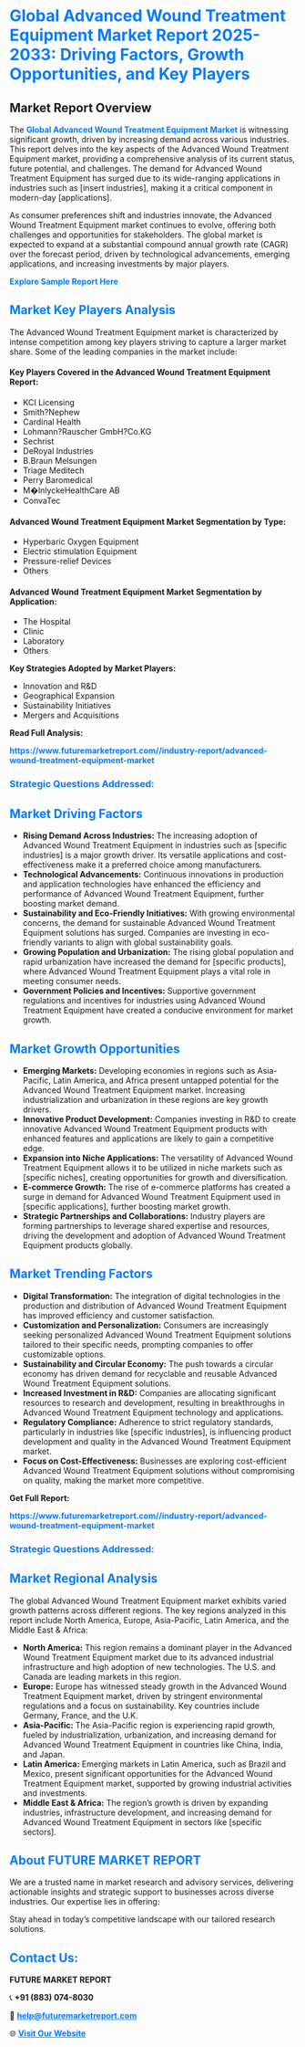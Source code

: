 <h1 style="color: #007BFF;">Global Advanced Wound Treatment Equipment Market Report 2025-2033: Driving Factors, Growth Opportunities, and Key Players</h1>

<section id="overview">
<h2>Market Report Overview</h2>
<p>The <a href="https://www.futuremarketreport.com//industry-report/advanced-wound-treatment-equipment-market" style="color: #007BFF; text-decoration: none;"><strong>Global Advanced Wound Treatment Equipment Market</strong></a> is witnessing significant growth, driven by increasing demand across various industries. This report delves into the key aspects of the Advanced Wound Treatment Equipment market, providing a comprehensive analysis of its current status, future potential, and challenges. The demand for Advanced Wound Treatment Equipment has surged due to its wide-ranging applications in industries such as [insert industries], making it a critical component in modern-day [applications].</p>
<p>As consumer preferences shift and industries innovate, the Advanced Wound Treatment Equipment market continues to evolve, offering both challenges and opportunities for stakeholders. The global market is expected to expand at a substantial compound annual growth rate (CAGR) over the forecast period, driven by technological advancements, emerging applications, and increasing investments by major players.</p>
</section>

<section id="overview">
<p><a href="https://www.futuremarketreport.com//request-sample/reportId=79197" style="color: #007BFF; text-decoration: none;"><strong>Explore Sample Report Here</strong></a></p>
</section>

<section id="key-players">
<h2 style="color: #007BFF;">Market Key Players Analysis</h2>
<p>The Advanced Wound Treatment Equipment market is characterized by intense competition among key players striving to capture a larger market share. Some of the leading companies in the market include:</p>
<h4>Key Players Covered in the Advanced Wound Treatment Equipment Report:</h4>
<ul><li>KCI Licensing</li><li>Smith?Nephew</li><li>Cardinal Health</li><li>Lohmann?Rauscher GmbH?Co.KG</li><li>Sechrist</li><li>DeRoyal Industries</li><li>B.Braun Melsungen</li><li>Triage Meditech</li><li>Perry Baromedical</li><li>M�lnlyckeHealthCare AB</li><li>ConvaTec</li></ul>
<h4>Advanced Wound Treatment Equipment Market Segmentation by Type:</h4>
<ul><li>Hyperbaric Oxygen Equipment</li><li>Electric stimulation Equipment</li><li>Pressure-relief Devices</li><li>Others</li></ul>

<h4>Advanced Wound Treatment Equipment Market Segmentation by Application:</h4>
<ul><li>The Hospital</li><li>Clinic</li><li>Laboratory</li><li>Others</li></ul>
<p><strong>Key Strategies Adopted by Market Players:</strong></p>
<ul>
<li>Innovation and R&D</li>
<li>Geographical Expansion</li>
<li>Sustainability Initiatives</li>
<li>Mergers and Acquisitions</li>
</ul>
</section>

<section>
<p><strong>Read Full Analysis: </strong></p><a href="https://www.futuremarketreport.com//industry-report/advanced-wound-treatment-equipment-market" style="color: #007BFF; text-decoration: none;"><strong>https://www.futuremarketreport.com//industry-report/advanced-wound-treatment-equipment-market</strong></a>
<h3 style="color: #007BFF;">Strategic Questions Addressed:</h3>
</section>

<section id="driving-factors">
<h2 style="color: #007BFF;">Market Driving Factors</h2>
<ul>
<li><strong>Rising Demand Across Industries:</strong> The increasing adoption of Advanced Wound Treatment Equipment in industries such as [specific industries] is a major growth driver. Its versatile applications and cost-effectiveness make it a preferred choice among manufacturers.</li>
<li><strong>Technological Advancements:</strong> Continuous innovations in production and application technologies have enhanced the efficiency and performance of Advanced Wound Treatment Equipment, further boosting market demand.</li>
<li><strong>Sustainability and Eco-Friendly Initiatives:</strong> With growing environmental concerns, the demand for sustainable Advanced Wound Treatment Equipment solutions has surged. Companies are investing in eco-friendly variants to align with global sustainability goals.</li>
<li><strong>Growing Population and Urbanization:</strong> The rising global population and rapid urbanization have increased the demand for [specific products], where Advanced Wound Treatment Equipment plays a vital role in meeting consumer needs.</li>
<li><strong>Government Policies and Incentives:</strong> Supportive government regulations and incentives for industries using Advanced Wound Treatment Equipment have created a conducive environment for market growth.</li>
</ul>
</section>

<section id="growth-opportunities">
<h2 style="color: #007BFF;">Market Growth Opportunities</h2>
<ul>
<li><strong>Emerging Markets:</strong> Developing economies in regions such as Asia-Pacific, Latin America, and Africa present untapped potential for the Advanced Wound Treatment Equipment market. Increasing industrialization and urbanization in these regions are key growth drivers.</li>
<li><strong>Innovative Product Development:</strong> Companies investing in R&D to create innovative Advanced Wound Treatment Equipment products with enhanced features and applications are likely to gain a competitive edge.</li>
<li><strong>Expansion into Niche Applications:</strong> The versatility of Advanced Wound Treatment Equipment allows it to be utilized in niche markets such as [specific niches], creating opportunities for growth and diversification.</li>
<li><strong>E-commerce Growth:</strong> The rise of e-commerce platforms has created a surge in demand for Advanced Wound Treatment Equipment used in [specific applications], further boosting market growth.</li>
<li><strong>Strategic Partnerships and Collaborations:</strong> Industry players are forming partnerships to leverage shared expertise and resources, driving the development and adoption of Advanced Wound Treatment Equipment products globally.</li>
</ul>
</section>

<section id="trending-factors">
<h2 style="color: #007BFF;">Market Trending Factors</h2>
<ul>
<li><strong>Digital Transformation:</strong> The integration of digital technologies in the production and distribution of Advanced Wound Treatment Equipment has improved efficiency and customer satisfaction.</li>
<li><strong>Customization and Personalization:</strong> Consumers are increasingly seeking personalized Advanced Wound Treatment Equipment solutions tailored to their specific needs, prompting companies to offer customizable options.</li>
<li><strong>Sustainability and Circular Economy:</strong> The push towards a circular economy has driven demand for recyclable and reusable Advanced Wound Treatment Equipment solutions.</li>
<li><strong>Increased Investment in R&D:</strong> Companies are allocating significant resources to research and development, resulting in breakthroughs in Advanced Wound Treatment Equipment technology and applications.</li>
<li><strong>Regulatory Compliance:</strong> Adherence to strict regulatory standards, particularly in industries like [specific industries], is influencing product development and quality in the Advanced Wound Treatment Equipment market.</li>
<li><strong>Focus on Cost-Effectiveness:</strong> Businesses are exploring cost-efficient Advanced Wound Treatment Equipment solutions without compromising on quality, making the market more competitive.</li>
</ul>
</section>

<section>
<p><strong>Get Full Report: </strong></p><a href="https://www.futuremarketreport.com//industry-report/advanced-wound-treatment-equipment-market" style="color: #007BFF; text-decoration: none;"><strong>https://www.futuremarketreport.com//industry-report/advanced-wound-treatment-equipment-market</strong></a>
<h3 style="color: #007BFF;">Strategic Questions Addressed:</h3>
</section>


<section id="regional-analysis">
<h2 style="color: #007BFF;">Market Regional Analysis</h2>
<p>The global Advanced Wound Treatment Equipment market exhibits varied growth patterns across different regions. The key regions analyzed in this report include North America, Europe, Asia-Pacific, Latin America, and the Middle East & Africa:</p>
<ul>
<li><strong>North America:</strong> This region remains a dominant player in the Advanced Wound Treatment Equipment market due to its advanced industrial infrastructure and high adoption of new technologies. The U.S. and Canada are leading markets in this region.</li>
<li><strong>Europe:</strong> Europe has witnessed steady growth in the Advanced Wound Treatment Equipment market, driven by stringent environmental regulations and a focus on sustainability. Key countries include Germany, France, and the U.K.</li>
<li><strong>Asia-Pacific:</strong> The Asia-Pacific region is experiencing rapid growth, fueled by industrialization, urbanization, and increasing demand for Advanced Wound Treatment Equipment in countries like China, India, and Japan.</li>
<li><strong>Latin America:</strong> Emerging markets in Latin America, such as Brazil and Mexico, present significant opportunities for the Advanced Wound Treatment Equipment market, supported by growing industrial activities and investments.</li>
<li><strong>Middle East & Africa:</strong> The region’s growth is driven by expanding industries, infrastructure development, and increasing demand for Advanced Wound Treatment Equipment in sectors like [specific sectors].</li>
</ul>
</section>

<footer>
<h2 style="color: #007BFF;">About FUTURE MARKET REPORT</h2>
<p>We are a trusted name in market research and advisory services, delivering actionable insights and strategic support to businesses across diverse industries. Our expertise lies in offering:</p>

<p>Stay ahead in today’s competitive landscape with our tailored research solutions.</p>

<h2 style="color: #007BFF;">Contact Us:</h2>
<p><strong>FUTURE MARKET REPORT</strong></p>
<p>📞 <strong>+91 (883) 074-8030</strong></p>
<p>📧 <strong><a href="mailto:help@futuremarketreport.com" style="color: #007BFF;">help@futuremarketreport.com</a></strong></p>
<p>🌐 <strong><a href="https://www.futuremarketreport.com/" style="color: #007BFF;">Visit Our Website</a></strong></p>
</footer>